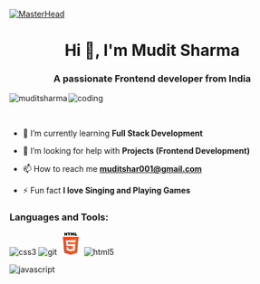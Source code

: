 [![MasterHead](https://i.pinimg.com/originals/9c/8c/db/9c8cdbb2bd7b637edd5b3a767b74153a.gif)](https://ananddubey1999.io)
<h1 align="center">Hi 👋, I'm Mudit Sharma</h1>
<h3 align="center">A passionate Frontend developer from India</h3>
<img align="right" alt="coding" width="400" src="https://cdn.dribbble.com/users/1162077/screenshots/3848914/programmer.gif">

<p align="left"> <img src="https://komarev.com/ghpvc/?username=muditsharma01&label=Profile%20views&color=0e75b6&style=flat" alt="muditsharma" /> </p>

<p align="left"> <a href="https://twitter.com/" target="blank"><img src="https://img.shields.io/twitter/follow/?logo=twitter&style=for-the-badge" alt="" /></a> </p>

- 🌱 I’m currently learning **Full Stack Development**

- 🤝 I’m looking for help with **Projects (Frontend Development)**


- 📫 How to reach me **muditshar001@gmail.com**

- ⚡ Fun fact **I love Singing and Playing Games**



<h3 align="left">Languages and Tools:</h3>
<p align="left">  

  <img src="https://www.freepnglogos.com/uploads/html5-logo-png/html5-logo-css-logo-png-transparent-svg-vector-bie-supply-9.png" alt="css3" width="40" height="40"/>  
  
   <img src="https://www.vectorlogo.zone/logos/git-scm/git-scm-icon.svg" alt="git" width="40" height="40"/> 
  
  
  <img src="https://raw.githubusercontent.com/devicons/devicon/master/icons/html5/html5-original-wordmark.svg" alt="html5" width="40" height="40"/> 
   <img src="![image](https://user-images.githubusercontent.com/117513215/232430863-b5677b17-bb84-42e5-b0c3-3589d38efebd.png)" alt="html5" width="40" height="40"/> 
  
   
  
  <img src="https://www.freepnglogos.com/uploads/javascript-png/png-javascript-badge-picture-8.png" alt="javascript" width="40" height="40"/> </p>


